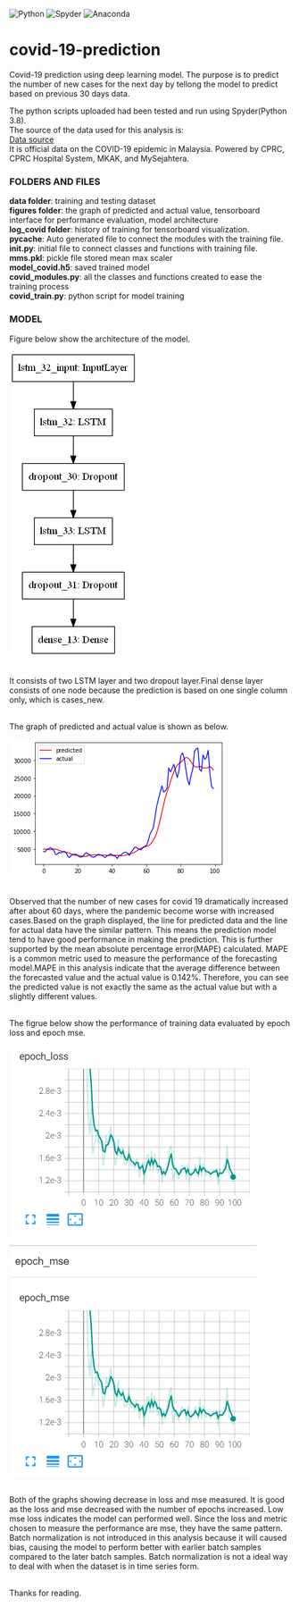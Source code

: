 ![Python](https://img.shields.io/badge/python-3670A0?style=for-the-badge&logo=python&logoColor=ffdd54)
![Spyder](https://img.shields.io/badge/Spyder-838485?style=for-the-badge&logo=spyder%20ide&logoColor=maroon)
![Anaconda](https://img.shields.io/badge/Anaconda-%2344A833.svg?style=for-the-badge&logo=anaconda&logoColor=white)

# covid-19-prediction
Covid-19 prediction using deep learning model. The purpose is to predict the number of new cases for the next day by tellong the model to predict based on previous 30 days data.

The python scripts uploaded had been tested and run using Spyder(Python 3.8).
<br>The source of the data used for this analysis is:
<br>[Data source](https://github.com/MoH-Malaysia/covid19-public)
<br>It is official data on the COVID-19 epidemic in Malaysia. Powered by CPRC, CPRC Hospital System, MKAK, and MySejahtera.

### FOLDERS AND FILES
**data folder**: training and testing dataset
<br>**figures folder**: the graph of predicted and actual value, tensorboard interface for performance evaluation, model architecture
<br>**log_covid folder**: history of training for tensorboard visualization.
<br>**__pycache__**: Auto generated file to connect the modules with the training file.
<br>**init.py**: initial file to connect classes and functions with training file.
<br>**mms.pkl**: pickle file stored mean max scaler
<br>**model_covid.h5**: saved trained model
<br>**covid_modules.py**: all the classes and functions created to ease the training process
<br>**covid_train.py**: python script for model training


### MODEL
Figure below show the architecture of the model.

![Image](https://github.com/innju/covid-19-prediction/blob/main/figures/model.png)

<br>It consists of two LSTM layer and two dropout layer.Final dense layer consists of one node because the prediction is based on one single column only, which is cases_new. 


<br>The graph of predicted and actual value is shown as below.

![Image](https://github.com/innju/covid-19-prediction/blob/main/figures/predicted_vs_actual.png)

<br>Observed that the number of new cases for covid 19 dramatically increased after about 60 days, where the pandemic become worse with increased cases.Based on the graph displayed, the line for predicted data and the line for actual data have the similar pattern. This means the prediction model tend to  have good performance in making the prediction.  This is further supported by the mean absolute percentage error(MAPE) calculated. MAPE is a common metric used to measure the performance of the forecasting model.MAPE in this analysis indicate that the average difference between the forecasted value and the actual value is 0.142%. Therefore, you can see the predicted value is not exactly the same as the actual value but with a slightly different values.

<br>The figrue below show the performance of training data evaluated by epoch loss and epoch mse. 

![Image](https://github.com/innju/covid-19-prediction/blob/main/figures/tensorboard.png)

<br>Both of the graphs showing decrease in loss and mse measured. It is good as the loss and mse decreased with the number of epochs increased. Low mse loss indicates the model can performed well. Since the loss and metric chosen to measure the performance are mse, they have the same pattern. Batch normalization is not introduced in this analysis because it will caused bias, causing the model to perform better with earlier batch samples compared to the later batch samples. Batch normalization is not a ideal way to deal with when the dataset is in time series form.




<br>Thanks for reading.

